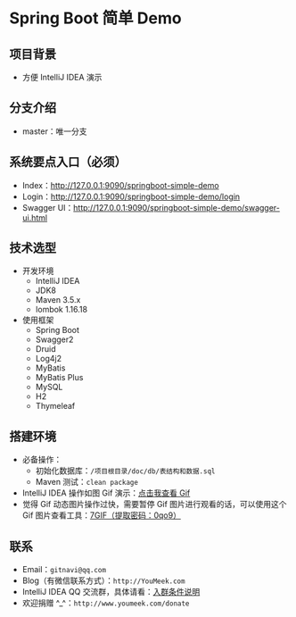 # Spring Boot 简单 Demo

## 项目背景

- 方便 IntelliJ IDEA 演示

## 分支介绍

- master：唯一分支

## 系统要点入口（必须）

- Index：<http://127.0.0.1:9090/springboot-simple-demo>
- Login：<http://127.0.0.1:9090/springboot-simple-demo/login>
- Swagger UI：<http://127.0.0.1:9090/springboot-simple-demo/swagger-ui.html>

## 技术选型

- 开发环境
    - IntelliJ IDEA
    - JDK8
    - Maven 3.5.x
    - lombok 1.16.18
- 使用框架
    - Spring Boot
    - Swagger2
    - Druid
    - Log4j2
    - MyBatis
    - MyBatis Plus
    - MySQL
    - H2
    - Thymeleaf


## 搭建环境

- 必备操作：
	- 初始化数据库：`/项目根目录/doc/db/表结构和数据.sql`
	- Maven 测试：`clean package`
- IntelliJ IDEA 操作如图 Gif 演示：[点击我查看 Gif](doc/images/demo.gif)
- 觉得 Gif 动态图片操作过快，需要暂停 Gif 图片进行观看的话，可以使用这个 Gif 图片查看工具：[7GIF（提取密码：0qo9）](https://pan.baidu.com/s/1mkrESsg)



## 联系

- Email：`gitnavi@qq.com`
- Blog（有微信联系方式）：`http://YouMeek.com`
- IntelliJ IDEA QQ 交流群，具体请看：[入群条件说明](https://github.com/judasn/IntelliJ-IDEA-Java-Conversation)
- 欢迎捐赠 ^_^：`http://www.youmeek.com/donate`










